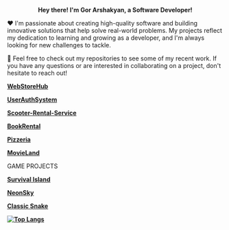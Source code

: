 <p align="center">
 <b> Hey there! I'm Gor Arshakyan, a Software Developer! </b>
 
  ❤️ I'm passionate about creating high-quality software and building innovative solutions that help solve real-world problems. 
My projects reflect my dedication to  learning and growing as a developer, and I'm always looking for new challenges to tackle.

  🚀 Feel free to check out my repositories to see some of my recent work. If you have any questions or are interested in collaborating on a project, don't hesitate to reach out!

 <b>

[WebStoreHub](https://github.com/BrunoGoretti/WebStoreHub)

[UserAuthSystem](https://github.com/BrunoGoretti/UserAuthSystem)
  
[Scooter-Rental-Service](https://github.com/BrunoGoretti/Scooter-Rental-Service)
  
[BookRental](https://github.com/BrunoGoretti/LibraryHomeWork)
  
[Pizzeria](https://github.com/BrunoGoretti/Pizzeria) 
  
[MovieLand](https://github.com/BrunoGoretti/MovieLand)</b>




GAME PROJECTS


<b>

[Survival Island](https://github.com/BrunoGoretti/Survival-Island-3D-Game)

[NeonSky](https://github.com/BrunoGoretti/NeonSky)

[Classic Snake](https://github.com/BrunoGoretti/Classic-Snake)


[![Top Langs](https://github-readme-stats.vercel.app/api/top-langs/?username=BrunoGoretti)](https://github.com/anuraghazra/github-readme-stats)
</b>
